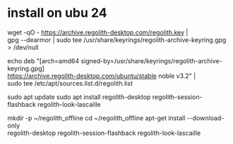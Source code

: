 # install on ubu 24



wget -qO - https://archive.regolith-desktop.com/regolith.key | \
gpg --dearmor | sudo tee /usr/share/keyrings/regolith-archive-keyring.gpg > /dev/null

echo deb "[arch=amd64 signed-by=/usr/share/keyrings/regolith-archive-keyring.gpg] \
https://archive.regolith-desktop.com/ubuntu/stable noble v3.2" | \
sudo tee /etc/apt/sources.list.d/regolith.list

sudo apt update
sudo apt install regolith-desktop regolith-session-flashback regolith-look-lascaille


mkdir -p ~/regolith_offline
cd ~/regolith_offline
apt-get install --download-only \
  regolith-desktop regolith-session-flashback regolith-look-lascaille